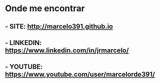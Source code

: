 # Onde me encontrar


## - SITE:  http://marcelo391.github.io

## - LINKEDIN: https://www.linkedin.com/in/jrmarcelo/

## - YOUTUBE: https://www.youtube.com/user/marcelorde391/

